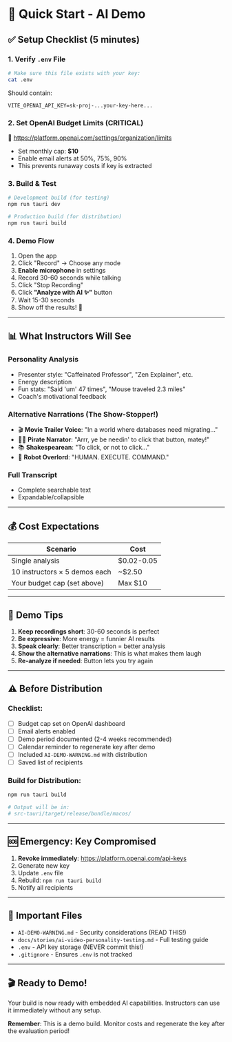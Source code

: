 # 🚀 Quick Start - AI Demo

## ✅ Setup Checklist (5 minutes)

### 1. Verify `.env` File
```bash
# Make sure this file exists with your key:
cat .env
```

Should contain:
```
VITE_OPENAI_API_KEY=sk-proj-...your-key-here...
```

### 2. Set OpenAI Budget Limits (**CRITICAL**)
🔗 https://platform.openai.com/settings/organization/limits

- Set monthly cap: **$10**
- Enable email alerts at 50%, 75%, 90%
- This prevents runaway costs if key is extracted

### 3. Build & Test
```bash
# Development build (for testing)
npm run tauri dev

# Production build (for distribution)
npm run tauri build
```

### 4. Demo Flow
1. Open the app
2. Click "Record" → Choose any mode
3. **Enable microphone** in settings
4. Record 30-60 seconds while talking
5. Click "Stop Recording"
6. Click **"Analyze with AI ✨"** button
7. Wait 15-30 seconds
8. Show off the results! 🎉

---

## 📊 What Instructors Will See

### Personality Analysis
- Presenter style: "Caffeinated Professor", "Zen Explainer", etc.
- Energy description
- Fun stats: "Said 'um' 47 times", "Mouse traveled 2.3 miles"
- Coach's motivational feedback

### Alternative Narrations (The Show-Stopper!)
- 🎬 **Movie Trailer Voice**: "In a world where databases need migrating..."
- 🏴‍☠️ **Pirate Narrator**: "Arrr, ye be needin' to click that button, matey!"
- 📚 **Shakespearean**: "To click, or not to click..."
- 🤖 **Robot Overlord**: "HUMAN. EXECUTE. COMMAND."

### Full Transcript
- Complete searchable text
- Expandable/collapsible

---

## 💰 Cost Expectations

| Scenario | Cost |
|----------|------|
| Single analysis | $0.02-0.05 |
| 10 instructors × 5 demos each | ~$2.50 |
| Your budget cap (set above) | Max $10 |

---

## 🎯 Demo Tips

1. **Keep recordings short**: 30-60 seconds is perfect
2. **Be expressive**: More energy = funnier AI results
3. **Speak clearly**: Better transcription = better analysis
4. **Show the alternative narrations**: This is what makes them laugh
5. **Re-analyze if needed**: Button lets you try again

---

## ⚠️ Before Distribution

### Checklist:
- [ ] Budget cap set on OpenAI dashboard
- [ ] Email alerts enabled
- [ ] Demo period documented (2-4 weeks recommended)
- [ ] Calendar reminder to regenerate key after demo
- [ ] Included `AI-DEMO-WARNING.md` with distribution
- [ ] Saved list of recipients

### Build for Distribution:
```bash
npm run tauri build

# Output will be in:
# src-tauri/target/release/bundle/macos/
```

---

## 🆘 Emergency: Key Compromised

1. **Revoke immediately**: https://platform.openai.com/api-keys
2. Generate new key
3. Update `.env` file
4. Rebuild: `npm run tauri build`
5. Notify all recipients

---

## 📁 Important Files

- `AI-DEMO-WARNING.md` - Security considerations (READ THIS!)
- `docs/stories/ai-video-personality-testing.md` - Full testing guide
- `.env` - API key storage (NEVER commit this!)
- `.gitignore` - Ensures `.env` is not tracked

---

## 🎬 Ready to Demo!

Your build is now ready with embedded AI capabilities. Instructors can use it immediately without any setup.

**Remember**: This is a demo build. Monitor costs and regenerate the key after the evaluation period!
